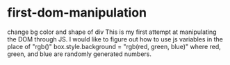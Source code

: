 # first-dom-manipulation
change bg color and shape of div
This is my first attempt at manipulating the DOM through JS. I would like to figure out how to use js variables in the place of "rgb()" box.style.background = "rgb(red, green, blue)" where red, green, and blue are randomly generated numbers. 
